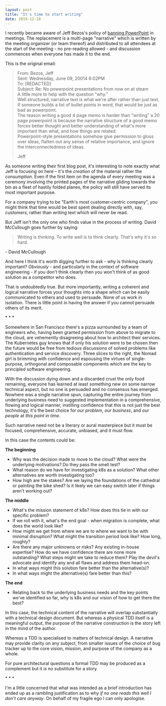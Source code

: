 ```yaml
--- 
layout: post 
title: "It's time to start writing" 
date: 2019-12-10 
--- 
```

 
I recently became aware of Jeff Bezos's policy of [banning PowerPoint](https://web.archive.org/web/20150730231457/https://blog.hirevue.com/sales/what-i-learned-from-jeff-bezos-about-sales-management) in meetings. The replacement is a multi-page "narrative" which is written by the meeting organizer (or team thereof) and distributed to all attendees at the start of the meeting - no pre-reading allowed - and discussion commences when everyone has made it to the end. 

This is the original email: 
> From: Bezos, Jeff\
> Sent: Wednesday, June 09, 20014 6:02PM\
> To: [REDACTED]\
> Subject: Re: No powerpoint presentations from now on at steam\
> A little more to help with the question "why."\
> Well structured, narrative text is what we're after rather than just text. If someone builds a list of bullet points in word, that would be just as bad as powerpoint.\
> The reason writing a good 4 page memo is harder than "writing" a 20 page powerpoint is because the narrative structure of a good memo forces better thought and better understanding of what's more important than what, and how things are related.\
> Powerpoint-style presentations somehow give permission to gloss over ideas, flatten out any sense of relative importance, and ignore the interconnectedness of ideas.
>
> Jeff 

As someone writing their first blog post, it's interesting to note exactly what Jeff is focusing on here – it's the *creation* of the material rather the *consumption*. Even if the first item on the agenda of every meeting was a ceremony involving the printed pages of the narrative gliding towards the bin as a fleet of hastily folded planes, the policy will still have served its most important purpose. 

For a company trying to be "Earth's most customer-centric company", you might think that time would be best spent dealing directly with, say, *customers*, rather than writing text which will never be read. 
 
But Jeff isn't the only one who finds value in the process of writing. David McCullough goes further by saying: 

> Writing is thinking. To write well is to think clearly. That's why it's so hard.</blockquote> - David McCullough 

And here I think it's worth digging further to ask - why is thinking clearly important? *Obviously* - and particularly in the context of software engineering -  if you don't think clearly then you won't think of as good solution as a competitor who does. 

That is undoubtedly true. But more importantly, writing a coherent and logical narrative forces your thoughts into a shape which can be easily communicated to others and used to persuade. None of us work in isolation. There is little point in having the answer if you cannot persuade others of its merit. 

<div class="centered">* * *</div> 
 
Somewhere in San Francisco there's a pizza surrounded by a team of engineers who, having been granted permission from above to migrate to the cloud, are vehemently disagreeing about how to architect their services. The Kubernetes guy knows that if only his solution were to be chosen then the future would be free from tedious discussions of solved problems like authentication and service discovery. Three slices to the right, the Nomad girl is brimming with confidence and espousing the virtues of single-purpose, orthogonal and composable components which are the key to principled software engineering. 
 
With the discussion dying down and a discarded crust the only food remaining, everyone has learned at least something new on some narrow technical aspect, but no one is persuaded and no consensus has emerged. Nowhere was a single narrative spun, capturing the entire journey from underlying business need to suggested implementation in a comprehensive, flowing and logical manner, instilling confidence that this is not just the best technology, it's the best choice for *our problem*, *our business*, and *our people* at *this point in time*.

Such narrative need not be a literary or aural masterpiece but it must be focused, comprehensive, accurate, unbiased, and it must flow.

In this case the contents could be:   

**The beginning** 

- Why was the decision made to move to the cloud? What were the underlying motivations? Do they pass the smell test? 
- What reason do we have for investigating k8s as a solution? What other alternatives are worth investigating too? 
- How high are the stakes? Are we laying the foundations of the cathedral or painting the bike shed? Is it likely we can easy switch later if things aren't working out? 
  
**The middle** 

- What's the mission statement of k8s? How does this tie in with our specific problem? 
- If we roll with it, what's the end goal - when migration is complete, what does the world look like? 
- How might we get from where we are to where we want to be with minimal disruption? What might the transition period look like? How long, roughly? 
- Are there any major unknowns or risks? Any existing in-house expertise? How do we have confidence there are none more outstanding? What steps might we take to reduce them? Play the devil's advocate and identify any and all flaws and address them head-on. 
- In what ways might this solution fare better than the alternative(s)? 
- In what ways might the alternative(s) fare better than this? 

**The end** 
- Relating back to the underlying business needs and the key points we've identified so far, why is k8s and our vision of how to get there the best? 

In this case, the technical content of the narrative will overlap substantially with a technical design document. But whereas a physical TDD itself is a meaningful output, the purpose of the narrative construction is the story left in the mind of the author. 

Whereas a TDD is specialised to matters of technical design. A narrative may provide clarity on any subject, from smaller issues of the choice of bug tracker up to the core vision, mission, and purpose of the company as a whole. 

For pure architectural questions a formal TDD may be produced as a complement but it is no substitute for a story. 

<div class="centered">* * *</div> 

I'm a little concerned that what was intended as a brief introduction has ended up as a rambling justification as to why *if no one reads this well I don't care anyway*. On behalf of my fragile ego I can only apologise.
